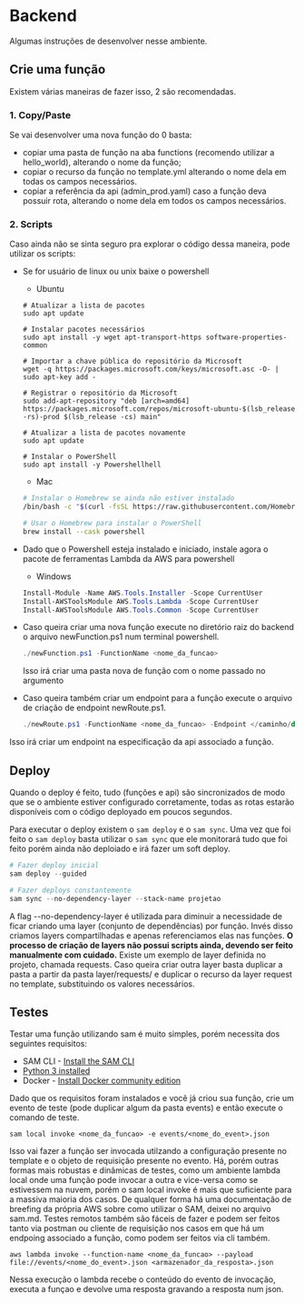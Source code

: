 # Backend

Algumas instruções de desenvolver nesse ambiente.

## Crie uma função

Existem várias maneiras de fazer isso, 2 são recomendadas.

### 1. Copy/Paste

Se vai desenvolver uma nova função do 0 basta:
  - copiar uma pasta de função na aba functions (recomendo utilizar a hello_world), alterando o nome da função; 
  - copiar o recurso da função no template.yml alterando o nome dela em todas os campos necessários.
  - copiar a referência da api (admin_prod.yaml) caso a função deva possuir rota, alterando o nome dela em todos os campos necessários.

### 2. Scripts

Caso ainda não se sinta seguro pra explorar o código dessa maneira, pode utilizar os scripts:
  - Se for usuário de linux ou unix baixe o powershell
    - Ubuntu
    ```shell
    # Atualizar a lista de pacotes
    sudo apt update

    # Instalar pacotes necessários
    sudo apt install -y wget apt-transport-https software-properties-common

    # Importar a chave pública do repositório da Microsoft
    wget -q https://packages.microsoft.com/keys/microsoft.asc -O- | sudo apt-key add -

    # Registrar o repositório da Microsoft
    sudo add-apt-repository "deb [arch=amd64] https://packages.microsoft.com/repos/microsoft-ubuntu-$(lsb_release -rs)-prod $(lsb_release -cs) main"

    # Atualizar a lista de pacotes novamente
    sudo apt update

    # Instalar o PowerShell
    sudo apt install -y Powershellhell
    ```
    - Mac
    ```bash
    # Instalar o Homebrew se ainda não estiver instalado
    /bin/bash -c "$(curl -fsSL https://raw.githubusercontent.com/Homebrew/install/HEAD/install.sh)"

    # Usar o Homebrew para instalar o PowerShell
    brew install --cask powershell
    ```

  - Dado que o Powershell esteja instalado e iniciado, instale agora o pacote de ferramentas Lambda da AWS para powershell
    - Windows
    ```powershell
    Install-Module -Name AWS.Tools.Installer -Scope CurrentUser
    Install-AWSToolsModule AWS.Tools.Lambda -Scope CurrentUser
    Install-AWSToolsModule AWS.Tools.Common -Scope CurrentUser
    ```

  - Caso queira criar uma nova função execute no diretório raiz do backend o arquivo newFunction.ps1 num terminal powershell.
  
    ```powershell
    ./newFunction.ps1 -FunctionName <nome_da_funcao>
    ```
    Isso irá criar uma pasta nova de função com o nome passado no argumento
  - Caso queira também criar um endpoint para a função execute o arquivo de criação de endpoint newRoute.ps1.
    ```powershell
    ./newRoute.ps1 -FunctionName <nome_da_funcao> -Endpoint </caminho/do/endpoint>
    ```
  Isso irá criar um endpoint na especificação da api associado a função.

## Deploy

  Quando o deploy é feito, tudo (funções e api) são sincronizados de modo que se o ambiente estiver configurado corretamente, todas as rotas estarão disponíveis com o código deployado em poucos segundos.

  Para executar o deploy existem o `sam deploy` e o `sam sync`. Uma vez que foi feito o `sam deploy` basta utilizar o `sam sync` que ele monitorará tudo que foi feito porém ainda não deploiado e irá fazer um soft deploy.

  ```powershell
  # Fazer deploy inicial
  sam deploy --guided

  # Fazer deploys constantemente
  sam sync --no-dependency-layer --stack-name projetao
  ```

  A flag --no-dependency-layer é utilizada para diminuir a necessidade de ficar criando uma layer (conjunto de dependências) por função. Invés disso criamos layers compartilhadas e apenas referenciamos elas nas funções. **O processo de criação de layers não possui scripts ainda, devendo ser feito manualmente com cuidado.** Existe um exemplo de layer definida no projeto, chamada requests. Caso queira criar outra layer basta duplicar a pasta a partir da pasta layer/requests/ e duplicar o recurso da layer request no template, substituindo os valores necessários.

## Testes

  Testar uma função utilizando sam é muito simples, porém necessita dos seguintes requisitos:

  * SAM CLI - [Install the SAM CLI](https://docs.aws.amazon.com/serverless-application-model/latest/developerguide/serverless-sam-cli-install.html)
  * [Python 3 installed](https://www.python.org/downloads/)
  * Docker - [Install Docker community edition](https://hub.docker.com/search/?type=edition&offering=community)

  Dado que os requisitos foram instalados e você já criou sua função, crie um evento de teste (pode duplicar algum da pasta events) e então execute o comando de teste.
  
  ```cli
  sam local invoke <nome_da_funcao> -e events/<nome_do_event>.json
  ``` 

  Isso vai fazer a função ser invocada utilzando a configuração presente no template e o objeto de requisição presente no evento. Há, porém outras formas mais robustas e dinâmicas de testes, como um ambiente lambda local onde uma função pode invocar a outra e vice-versa como se estivessem na nuvem, porém o sam local invoke é mais que suficiente para a massiva maioria dos casos. De qualquer forma há uma documentação de breefing da própria AWS sobre como utilizar o SAM, deixei no arquivo sam.md. Testes remotos também são fáceis de fazer e podem ser feitos tanto via postman ou cliente de requisição nos casos em que há um endpoing associado a função, como podem ser feitos via cli também.

  ```cli
  aws lambda invoke --function-name <nome_da_funcao> --payload file://events/<nome_do_event>.json <armazenador_da_resposta>.json
  ```

  Nessa execução o lambda recebe o conteúdo do evento de invocação, executa a funçao e devolve uma resposta gravando a resposta num json.